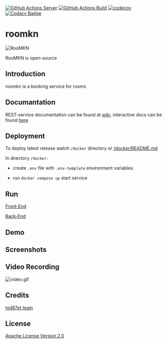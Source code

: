 [![GitHub Actions  Server](https://github.com/spbu-math-cs/roomkn/actions/workflows/server-test-action.yml/badge.svg)](https://github.com/spbu-math-cs/roomkn/actions/workflows/server-test-action.yml)
[![GitHub Actions Build](https://github.com/spbu-math-cs/roomkn/actions/workflows/client-test-action.js.yml/badge.svg)](https://github.com/spbu-math-cs/roomkn/actions/workflows/client-test-action.js.yml)
[![codecov](https://codecov.io/gh/spbu-math-cs/roomkn/graph/badge.svg?token=4VVSTN1L5R)](https://codecov.io/gh/spbu-math-cs/roomkn)
[![Codacy Badge](https://app.codacy.com/project/badge/Grade/dff54287099e41eca36e0a5c52f30035)](https://app.codacy.com/gh/spbu-math-cs/roomkn/dashboard?utm_source=gh&utm_medium=referral&utm_content=&utm_campaign=Badge_grade)

# roomkn

![RooMKN](https://i.imgur.com/KsSyAoZ.jpeg)

RooMKN is open-source 

## Introduction

roomkn is a booking service for rooms

## Documantation

REST-service documentation can be found at [wiki](https://github.com/spbu-math-cs/roomkn/wiki), interactive docs can be found [here](https://github.com/spbu-math-cs/roomkn/blob/main/server/docs/api.md)

## Deployment

To deploy latest release watch `/docker` directory or [/docker/README.md](https://github.com/spbu-math-cs/roomkn/blob/main/docker/README.md)

In directory `/docker`:

- create `.env` file with `.env-template` environment variables 

- run `docker compose up` start service

## Run

[Front-End](https://github.com/spbu-math-cs/roomkn/blob/main/client/README.md)

[Back-End](https://github.com/spbu-math-cs/roomkn/blob/main/server/README.md)

## Demo

## Screenshots

## Video Recording

![video.gif](https://drive.google.com/file/d/1BbTL7qJN3_oOoZMpy0nfwlKIvyqbo7OK/view?usp=sharing)

## Credits

[tod87et team](https://github.com/orgs/spbu-math-cs/teams/tod87et)

## License

[Apache License Version 2.0](https://github.com/spbu-math-cs/roomkn/blob/main/LICENSE)
